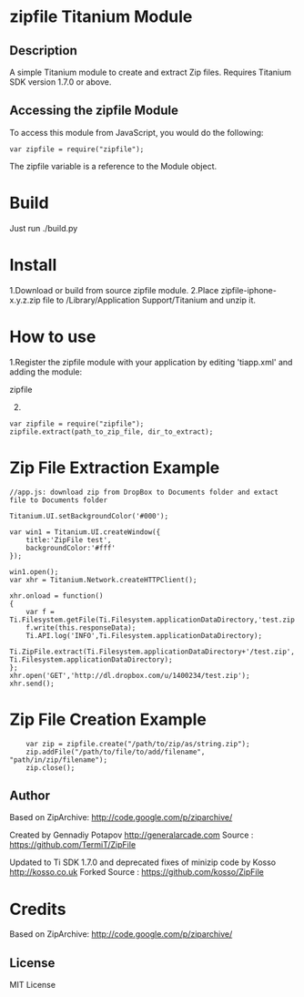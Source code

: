 # zipfile Titanium Module

## Description

A simple Titanium module to create and extract Zip files. Requires Titanium SDK version 1.7.0 or above.

## Accessing the zipfile Module

To access this module from JavaScript, you would do the following:

	var zipfile = require("zipfile");

The zipfile variable is a reference to the Module object.	

Build
=====

Just run ./build.py

Install
=======

1.Download or build from source zipfile module.
2.Place zipfile-iphone-x.y.z.zip file to /Library/Application Support/Titanium and unzip it.

How to use
==========

1.Register the zipfile module with your application by editing 'tiapp.xml' and adding the module:

<modules>
	<module version="0.1.19">zipfile</module>
</modules>

2. 


	var zipfile = require("zipfile");
	zipfile.extract(path_to_zip_file, dir_to_extract);



Zip File Extraction Example
=======

	//app.js: download zip from DropBox to Documents folder and extact file to Documents folder

	Titanium.UI.setBackgroundColor('#000');

	var win1 = Titanium.UI.createWindow({  
	    title:'ZipFile test',
	    backgroundColor:'#fff'
	});

	win1.open();
	var xhr = Titanium.Network.createHTTPClient();

	xhr.onload = function()
	{
		var f = Ti.Filesystem.getFile(Ti.Filesystem.applicationDataDirectory,'test.zip');
		f.write(this.responseData);
		Ti.API.log('INFO',Ti.Filesystem.applicationDataDirectory);
		Ti.ZipFile.extract(Ti.Filesystem.applicationDataDirectory+'/test.zip', Ti.Filesystem.applicationDataDirectory);
	};
	xhr.open('GET','http://dl.dropbox.com/u/1400234/test.zip');
	xhr.send();

Zip File Creation Example
================


        var zip = zipfile.create("/path/to/zip/as/string.zip");
        zip.addFile("/path/to/file/to/add/filename", "path/in/zip/filename");
        zip.close();


## Author

Based on ZipArchive: http://code.google.com/p/ziparchive/ 

Created by Gennadiy Potapov 
http://generalarcade.com 
Source : https://github.com/TermiT/ZipFile 

Updated to Ti SDK 1.7.0 and deprecated fixes of minizip code by Kosso 
http://kosso.co.uk 
Forked Source : https://github.com/kosso/ZipFile 

Credits
=======

Based on ZipArchive: http://code.google.com/p/ziparchive/ 


## License

MIT License
